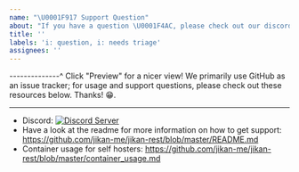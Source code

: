 ```yaml
---
name: "\U0001F917 Support Question"
about: "If you have a question \U0001F4AC, please check out our discord server!"
title: ''
labels: 'i: question, i: needs triage'
assignees: ''
---
```


--------------^ Click "Preview" for a nicer view!
We primarily use GitHub as an issue tracker; for usage and support questions, please check out these resources below. Thanks! 😁.

---

* Discord: [![Discord Server](https://img.shields.io/discord/460491088004907029.svg?style=flat&logo=discord)](https://discordapp.com/invite/4tvCr36)
* Have a look at the readme for more information on how to get support:
  https://github.com/jikan-me/jikan-rest/blob/master/README.md
* Container usage for self hosters: https://github.com/jikan-me/jikan-rest/blob/master/container_usage.md
